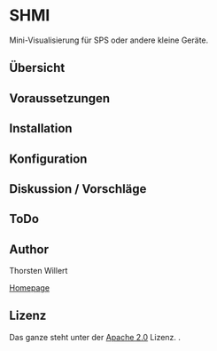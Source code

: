 # SHMI
Mini-Visualisierung für SPS oder andere kleine Geräte.


## Übersicht


## Voraussetzungen


## Installation


## Konfiguration

 
## Diskussion / Vorschläge

## ToDo

## Author
Thorsten Willert

[Homepage](http://www.thorsten-willert.de/)

## Lizenz
Das ganze steht unter der [Apache 2.0](https://github.com/THWillert/HomeMatic_CSS/blob/master/LICENSE) Lizenz.
.
